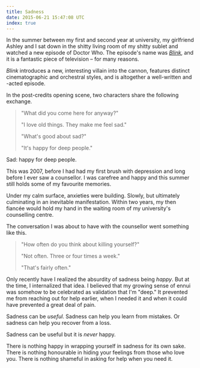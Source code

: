 ```yaml
---
title: Sadness
date: 2015-06-21 15:47:08 UTC
index: true
---
```


In the summer between my first and second year at university, my girlfriend Ashley and I sat down in the shitty living room of my shitty sublet and watched a new episode of Doctor Who. The episode's name was [_Blink_](http://www.imdb.com/title/tt1000252/?ref_=ttqt_qt_tt), and it is a fantastic piece of television – for many reasons. 

<!-- more -->

_Blink_ introduces a new, interesting villain into the cannon, features distinct cinematographic and orchestral styles, and is altogether a well-written and -acted episode. 

In the post-credits opening scene, two characters share the following exchange.

> "What did you come here for anyway?"
> 
> "I love old things. They make me feel sad."
> 
> "What's good about sad?"
> 
> "It's happy for deep people."

Sad: happy for deep people. 

This was 2007, before I had had my first brush with depression and long before I ever saw a counsellor. I was carefree and happy and this summer still holds some of my favourite memories. 

Under my calm surface, anxieties were building. Slowly, but ultimately culminating in an inevitable manifestation. Within two years, my then fiancée would hold my hand in the waiting room of my university's counselling centre. 

The conversation I was about to have with the counsellor went something like this.

> "How often do you think about killing yourself?"
> 
> "Not often. Three or four times a week."
> 
> "That's fairly often."

Only recently have I realized the absurdity of sadness being _happy_. But at the time, I internalized that idea. I believed that my growing sense of ennui was somehow to be celebrated as validation that I'm "deep." It prevented me from reaching out for help earlier, when I needed it and when it could have prevented a great deal of pain. 

Sadness can be _useful_. Sadness can help you learn from mistakes. Or sadness can help you recover from a loss. 

Sadness can be useful but it is _never_ happy. 

There is nothing happy in wrapping yourself in sadness for its own sake. There is nothing honourable in hiding your feelings from those who love you. There is nothing shameful in asking for help when you need it. 